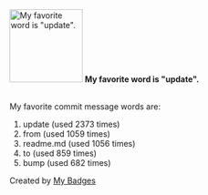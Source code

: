 <img src="https://github.com/my-badges/my-badges/blob/master/src/all-badges/favorite-word/favorite-word.png?raw=true" alt="My favorite word is &quot;update&quot;." title="My favorite word is &quot;update&quot;." width="128">
<strong>My favorite word is &quot;update&quot;.</strong>
<br><br>

My favorite commit message words are:

1. update (used 2373 times)
2. from (used 1059 times)
3. readme.md (used 1056 times)
4. to (used 859 times)
5. bump (used 682 times)


Created by <a href="https://github.com/my-badges/my-badges">My Badges</a>
